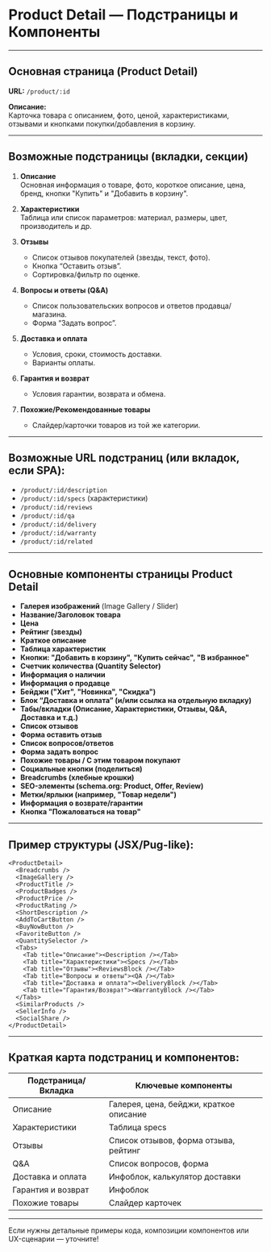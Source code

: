 # Product Detail — Подстраницы и Компоненты

---

## Основная страница (Product Detail)

**URL:** `/product/:id`

**Описание:**  
Карточка товара с описанием, фото, ценой, характеристиками, отзывами и кнопками покупки/добавления в корзину.

---

## Возможные подстраницы (вкладки, секции)

1. **Описание**  
   Основная информация о товаре, фото, короткое описание, цена, бренд, кнопки "Купить" и "Добавить в корзину".

2. **Характеристики**  
   Таблица или список параметров: материал, размеры, цвет, производитель и др.

3. **Отзывы**  
   - Список отзывов покупателей (звезды, текст, фото).
   - Кнопка “Оставить отзыв”.
   - Сортировка/фильтр по оценке.

4. **Вопросы и ответы (Q&A)**  
   - Список пользовательских вопросов и ответов продавца/магазина.
   - Форма “Задать вопрос”.

5. **Доставка и оплата**  
   - Условия, сроки, стоимость доставки.
   - Варианты оплаты.

6. **Гарантия и возврат**  
   - Условия гарантии, возврата и обмена.

7. **Похожие/Рекомендованные товары**  
   - Слайдер/карточки товаров из той же категории.

---

## Возможные URL подстраниц (или вкладок, если SPA):

- `/product/:id/description`
- `/product/:id/specs` (характеристики)
- `/product/:id/reviews`
- `/product/:id/qa`
- `/product/:id/delivery`
- `/product/:id/warranty`
- `/product/:id/related`

---

## Основные компоненты страницы Product Detail

- **Галерея изображений** (Image Gallery / Slider)
- **Название/Заголовок товара**
- **Цена**
- **Рейтинг (звезды)**
- **Краткое описание**
- **Таблица характеристик**
- **Кнопки: "Добавить в корзину", "Купить сейчас", "В избранное"**
- **Счетчик количества (Quantity Selector)**
- **Информация о наличии**
- **Информация о продавце**
- **Бейджи ("Хит", "Новинка", "Скидка")**
- **Блок “Доставка и оплата” (и/или ссылка на отдельную вкладку)**
- **Табы/вкладки (Описание, Характеристики, Отзывы, Q&A, Доставка и т.д.)**
- **Список отзывов**
- **Форма оставить отзыв**
- **Список вопросов/ответов**
- **Форма задать вопрос**
- **Похожие товары / С этим товаром покупают**
- **Социальные кнопки (поделиться)**
- **Breadcrumbs (хлебные крошки)**
- **SEO-элементы (schema.org: Product, Offer, Review)**
- **Метки/ярлыки (например, "Товар недели")**
- **Информация о возврате/гарантии**
- **Кнопка "Пожаловаться на товар"**

---

## Пример структуры (JSX/Pug-like):

```
<ProductDetail>
  <Breadcrumbs />
  <ImageGallery />
  <ProductTitle />
  <ProductBadges />
  <ProductPrice />
  <ProductRating />
  <ShortDescription />
  <AddToCartButton />
  <BuyNowButton />
  <FavoriteButton />
  <QuantitySelector />
  <Tabs>
    <Tab title="Описание"><Description /></Tab>
    <Tab title="Характеристики"><Specs /></Tab>
    <Tab title="Отзывы"><ReviewsBlock /></Tab>
    <Tab title="Вопросы и ответы"><QA /></Tab>
    <Tab title="Доставка и оплата"><DeliveryBlock /></Tab>
    <Tab title="Гарантия/Возврат"><WarrantyBlock /></Tab>
  </Tabs>
  <SimilarProducts />
  <SellerInfo />
  <SocialShare />
</ProductDetail>
```

---

## Краткая карта подстраниц и компонентов:

| Подстраница/Вкладка     | Ключевые компоненты                           |
|------------------------ |-----------------------------------------------|
| Описание                | Галерея, цена, бейджи, краткое описание       |
| Характеристики          | Таблица specs                                 |
| Отзывы                  | Список отзывов, форма отзыва, рейтинг         |
| Q&A                     | Список вопросов, форма                        |
| Доставка и оплата       | Инфоблок, калькулятор доставки                |
| Гарантия и возврат      | Инфоблок                                      |
| Похожие товары          | Слайдер карточек                              |

---

Если нужны детальные примеры кода, композиции компонентов или UX-сценарии — уточните!